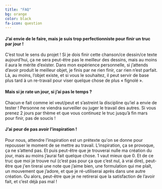 ```yaml
---
title: "FAQ"
bg: orange
color: black
fa-icon: question
---
```


#### J’ai envie de le faire, mais je suis trop perfectionniste pour finir un truc par jour !

C’est tout le sens du projet ! Si je dois finir cette chanson/ce dessin/ce texte aujourd’hui, ça ne sera peut-être pas le meilleur des dessins, mais au moins il aura le mérite d’exister. Dans mon expérience personnelle, si j’attends d’avoir produit le meilleur objet, je finis par ne rien finir, car rien n’est parfait. Là, au moins, l’objet existe, et si vous le souhaitez, il peut servir de base plus tard à un re-travail pour viser quelque chose de plus « fignolé ».

#### Mais si je rate un jour, si j’ai pas le temps ?

Chacun⋅e fait comme iel veut/peut et s’astreint la discipline qu’iel a envie de tester ! Personne ne viendra surveiller ou juger le travail des autres. Si vous prenez 2 jours par thème et que vous continuez le truc jusqu’à fin mars pour finir, pas de soucis ! 

#### J’ai peur de pas avoir l’inspiration !

Pour nous, attendre l’inspiration est un prétexte qu'on se donne pour repousser le moment de se mettre au travail. L’inspiration, ça se provoque, ça ne s’attend pas. Et puis peut-être que je trouverai nulle ma création du jour, mais au moins j’aurai fait quelque chose. 1 vaut mieux que 0. Et de ce truc que moi je trouve nul (c’est pas pour ça que c’est nul, à vrai dire), peut-être que j'en tirerai une note que j’aime bien, une formulation qui me plaît, un mouvement que j’adore, et que je ré-utiliserai après dans une autre création. Ou alors, peut-être que je ne retirerai que la satisfaction de l’avoir fait, et c’est déjà pas mal !
